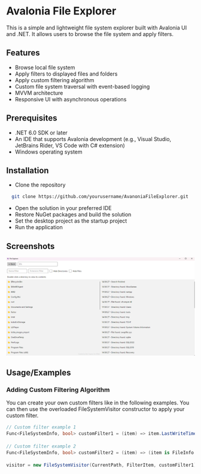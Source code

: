 
# Avalonia File Explorer

This is a simple and lightweight file system explorer built with Avalonia UI and .NET. It allows users to browse the file system and apply filters.


## Features

- Browse local file system
- Apply filters to displayed files and folders
- Apply custom filtering algorithm
- Custom file system traversal with event-based logging
- MVVM architecture
- Responsive UI with asynchronous operations


## Prerequisites

- .NET 6.0 SDK or later
- An IDE that supports Avalonia development (e.g., Visual Studio, JetBrains Rider, VS Code with C# extension)
- Windows operating system
## Installation

- Clone the repository

```bash
  git clone https://github.com/yourusername/AvanoniaFileExplorer.git
```
- Open the solution in your preferred IDE
- Restore NuGet packages and build the solution
- Set the desktop project as the startup project
- Run the application
## Screenshots

![App Screenshot](/screenshots/1.png?raw=true)


## Usage/Examples

### Adding Custom Filtering Algorithm

You can create your own custom filters like in the following examples. You can then use the overloaded FileSystemVisitor constructor to apply your custom filter.
```csharp
// Custom filter example 1
Func<FileSystemInfo, bool> customFilter1 = (item) => item.LastWriteTime > DateTime.Now.AddDays(-7);

// Custom filter example 2
Func<FileSystemInfo, bool> customFilter2 = (item) => (item is FileInfo f && f.Length > 1_000);

visitor = new FileSystemVisitor(CurrentPath, FilterItem, customFilter1);
```

